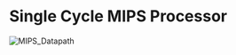 # Single Cycle MIPS Processor
![MIPS_Datapath](https://user-images.githubusercontent.com/47827827/169679852-205c4e76-813b-4d1b-b7c5-6d8fdfb6d6b5.png)
